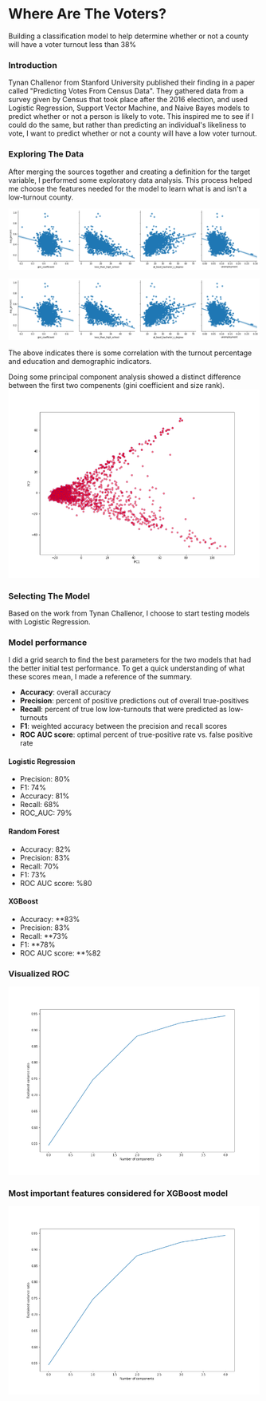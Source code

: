 # Where Are The Voters?
 Building a classification model to help determine whether or not a county will have a voter turnout less than 38%

### Introduction
Tynan Challenor from Stanford University published their finding in a paper called "Predicting Votes From Census Data". They gathered data from a survey given by Census that took place after the 2016 election, and used Logistic Regression, Support Vector Machine, and Naive Bayes models to predict whether or not a person is likely to vote. This inspired me to see if I could do the same, but rather than predicting an individual's likeliness to vote, I want to predict whether or not a county will have a low voter turnout.

### Exploring The Data
After merging the sources together and creating a definition for  the target variable, I performed some exploratory data analysis. This process helped me choose the features needed for the model to learn what is and isn't a low-turnout county.

![pairplot](https://github.com/xxristoskk/where-are-missing-voters/blob/master/visuals/pairplot2.png)

![pairplot](https://github.com/xxristoskk/where-are-missing-voters/blob/master/visuals/pairplot2.png)

The above indicates there is some correlation with the turnout percentage and education and demographic indicators.

Doing some principal component analysis showed a distinct difference between the first two compenents (gini coefficient and size rank).
![PCA scatter plot](https://github.com/xxristoskk/where-are-missing-voters/blob/master/visuals/scatter_pca.png)

### Selecting The Model
Based on the work from Tynan Challenor, I choose to start testing models with Logistic Regression.

### Model performance
I did a grid search to find the best parameters for the two models that had the better initial test performance. To get a quick understanding of what these scores mean, I made a reference of the summary.

* **Accuracy**: overall accuracy
* **Precision**: percent of positive predictions out of overall true-positives
* **Recall**: percent of true low low-turnouts that were predicted as low-turnouts
* **F1**: weighted accuracy between the precision and recall scores
* **ROC AUC score**: optimal percent of true-positive rate vs. false positive rate

#### Logistic Regression
  * Precision: 80%
  * F1: 74%
  * Accuracy: 81%
  * Recall: 68%
  * ROC_AUC: 79%

#### Random Forest
  * Accuracy: 82%
  * Precision: 83%
  * Recall: 70%
  * F1: 73%
  * ROC AUC score: %80

#### XGBoost
  * Accuracy: **83%
  * Precision: 83%
  * Recall: **73%
  * F1: **78%
  * ROC AUC score: **%82

### Visualized ROC
![img](https://github.com/xxristoskk/where-are-missing-voters/blob/master/visuals/roc_curve.png)

### Most important features considered for XGBoost model
![img](https://github.com/xxristoskk/where-are-missing-voters/blob/master/visuals/important_feats.png)
